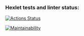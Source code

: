 ### Hexlet tests and linter status:
[![Actions Status](https://github.com/ReginaGiniyatova/frontend-project-44/actions/workflows/hexlet-check.yml/badge.svg)](https://github.com/ReginaGiniyatova/frontend-project-44/actions)

[![Maintainability](https://api.codeclimate.com/v1/badges/da87fe2dd19ddbc6c6f1/maintainability)](https://codeclimate.com/github/ReginaGiniyatova/frontend-project-44/maintainability)